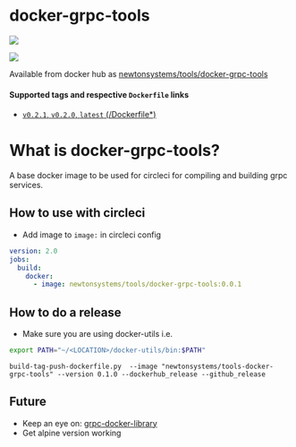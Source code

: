 # docker-grpc-tools

[![](https://images.microbadger.com/badges/image/newtonsystems/tools-docker-grpc-tools:0.2.1.svg)](https://microbadger.com/images/newtonsystems/tools-docker-grpc-tools:0.2.1 "Get your own image badge on microbadger.com")

[![](https://images.microbadger.com/badges/version/newtonsystems/tools-docker-grpc-tools:0.2.1.svg)](https://microbadger.com/images/newtonsystems/tools-docker-grpc-tools:0.2.1 "Get your own version badge on microbadger.com")

Available from docker hub as [newtonsystems/tools/docker-grpc-tools](https://hub.docker.com/r/newtonsystems/tools-docker-grpc-tools/)

#### Supported tags and respective `Dockerfile` links

-    [`v0.2.1`, `v0.2.0`, `latest` (/Dockerfile*)](https://github.com/newtonsystems/devops/blob/master/tools/docker-grpc-tools/Dockerfile)

# What is docker-grpc-tools?

A base docker image to be used for circleci for compiling and building grpc services.


## How to use with circleci

- Add image to `image:` in circleci config

``` yml
version: 2.0
jobs:
  build:
    docker:
      - image: newtonsystems/tools/docker-grpc-tools:0.0.1
```


## How to do a release
- Make sure you are using docker-utils 
i.e.

```bash
export PATH="~/<LOCATION>/docker-utils/bin:$PATH"
```

```
build-tag-push-dockerfile.py  --image "newtonsystems/tools-docker-grpc-tools" --version 0.1.0 --dockerhub_release --github_release
```


## Future

- Keep an eye on: [grpc-docker-library](https://github.com/grpc/grpc-docker-library/tree/master/1.0)
- Get alpine version working
